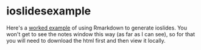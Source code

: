 ioslidesexample
===============


Here's a
[worked example](http://htmlpreview.github.com/?https://github.com/sje30/ioslidesexample/blob/master/ioslidesexample.html)
of using Rmarkdown to generate ioslides.  You won't get to see the
notes window this way (as far as I can see), so for that you will need
to download the html first and then view it locally.
